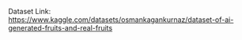 Dataset Link: https://www.kaggle.com/datasets/osmankagankurnaz/dataset-of-ai-generated-fruits-and-real-fruits
